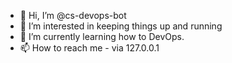 - 👋 Hi, I’m @cs-devops-bot
- 👀 I’m interested in keeping things up and running
- 🌱 I’m currently learning how to DevOps.
- 📫 How to reach me - via 127.0.0.1


<!---
cs-devops-bot/cs-devops-bot is a ✨ special ✨ repository because its `README.md` (this file) appears on your GitHub profile.
You can click the Preview link to take a look at your changes.
--->

